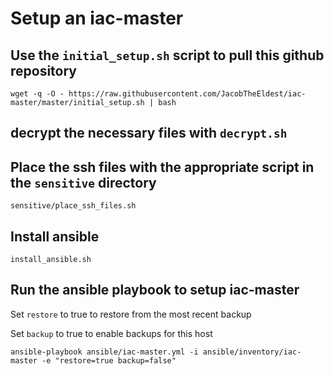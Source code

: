 # Setup an iac-master 

## Use the `initial_setup.sh` script to pull this github repository
`wget -q -O - https://raw.githubusercontent.com/JacobTheEldest/iac-master/master/initial_setup.sh | bash`

## decrypt the necessary files with `decrypt.sh`

## Place the ssh files with the appropriate script in the `sensitive` directory
`sensitive/place_ssh_files.sh`

## Install ansible
`install_ansible.sh`

## Run the ansible playbook to setup iac-master
Set `restore` to true to restore from the most recent backup

Set `backup` to true to enable backups for this host

`ansible-playbook ansible/iac-master.yml -i ansible/inventory/iac-master -e "restore=true backup=false"`
